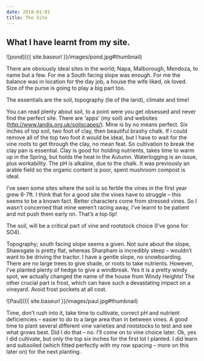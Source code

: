 ```yaml
---
date: 2018-01-01
title: The Site
---
```


## What I have learnt from my site.

![pond]({{ site.baseurl }}/images/pond.jpg#thumbnail)

There are obviously ideal sites in the world; Napa, Malborough, Mendoza, to name but a few.  For me a South facing slope was enough.  For me the balance was in location for the day job, a house the wife liked, ok loved.  Size of the purse is going to play a big part too.

The essentials are the soil, topography (lie of the land), climate and time!

You can read plenty about soil, to a point were you get obsessed and never find the perfect site.  There are ‘apps’ (my soil) and websites (http://www.landis.org.uk/soilscapes/).  Mine is by no means perfect.  Six inches of top soil, two foot of clay, then beautiful brashy chalk.  If i could remove all of the top two foot it would be ideal, but I have to wait for the vine roots to get through the clay, no mean feat.  So cultivation to break the clay pan is essential.  Clay is good for holding nutrients, takes time to warm up in the Spring, but holds the heat in the Autumn.  Waterlogging is an issue, plus workability.  The pH is alkaline, due to the chalk.  It was previously an arable field so the organic content is poor, spent mushroom compost is ideal.

I’ve seen some sites where the soil is so fertile the vines in the first year grew 6-7ft.  I think that for a good site the vines have to struggle – this seems to be a known fact.  Better characters come from stressed vines.  So I wasn’t concerned that mine weren’t racing away, I’ve learnt to be patient and not push them early on.  That’s a top tip!


The soil, will be a critical part of vine and rootstock choice (I’ve gone for SO4).

Topography; south facing slope seems a given.  Not sure about the slope, Shawsgate is pretty flat, whereas Sharpham is incredibly steep – wouldn’t want to be driving the tractor.  I have a gentle slope, no snowboarding.  There are no large trees to give shade, or roots to take nutrients.  However, I’ve planted plenty of hedge to give a windbreak.  Yes it is a pretty windy spot, we actually changed the name of the house from Windy Heights!  The other crucial part is frost, which can have such a devastating impact on a vineyard.  Avoid frost pockets at all cost.

![Paul]({{ site.baseurl }}/images/paul.jpg#thumbnail)

Time, don’t rush into it,  take time to cultivate, correct pH and nutrient deficiencies – easier to do to a large area than in between vines. A good time to plant several different vine varieties and rootstocks to test and see what grows best.  Did I do that – no.  I’ll come on to vine choice later.  Ok, yes I did cultivate, but only the top six inches for the first lot I planted.  I did learn and subsoiled (which fitted perfectly with my row spacing – more on this later on) for the next planting.
